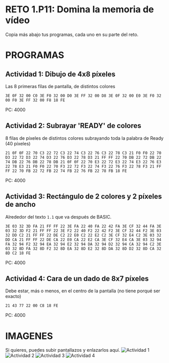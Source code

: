 # RETO 1.P11: Domina la memoria de vídeo
Copia más abajo tus programas, cada uno en su parte del reto.

# PROGRAMAS

## Actividad 1: Dibujo de 4x8 píxeles
Las 8 primeras fílas de pantalla, de distintos colores
```
3E 0F 32 00 C0 3E F0 32 00 D0 3E FF 32 00 D8 3E 0F 32 00 E0 3E F0 32 00 F0 3E FF 32 00 F8 18 FE
```
PC: 4000

## Actividad 2: Subrayar 'READY' de colores
8 filas de píxeles de distintos colores subrayando toda la palabra de Ready (40 píxeles)
```
21 0F 0F 22 70 C3 22 72 C3 22 74 C3 22 76 C3 22 78 C3 21 F0 F0 22 70 D3 22 72 D3 22 74 D3 22 76 D3 22 78 D3 21 FF FF 22 70 DB 22 72 DB 22 74 DB 22 76 DB 22 78 DB 21 0F 0F 22 70 E3 22 72 E3 22 74 E3 22 76 E3 22 78 E3 21 F0 F0 22 70 F3 22 72 F3 22 74 F3 22 76 F3 22 78 F3 21 FF FF 22 70 FB 22 72 FB 22 74 FB 22 76 FB 22 78 FB 18 FE
```
PC: 4000

## Actividad 3: Rectángulo de 2 colores y 2 píxeles de ancho
Alrededor del texto `1.1` que va después de BASIC.
```
3E 03 32 3D FA 21 FF FF 22 3E FA 22 40 FA 22 42 FA 3E CF 32 44 FA 3E 03 32 3D F2 21 FF FF 22 3E F2 22 40 F2 22 42 F2 3E CF 32 44 F2 3E 03 32 DD C2 21 FF FF 22 DE C2 22 E0 C2 22 E2 C2 3E CF 32 E4 C2 3E 03 32 DD CA 21 FF FF 22 DE CA 22 E0 CA 22 E2 CA 3E CF 32 E4 CA 3E 03 32 94 FA 32 94 F2 32 94 EA 32 94 E2 32 94 DA 32 94 D2 32 94 CA 32 94 C2 3E 03 32 8D FA 32 8D F2 32 8D EA 32 8D E2 32 8D DA 32 8D D2 32 8D CA 32 8D C2 18 FE
```
PC: 4000

## Actividad 4: Cara de un dado de 8x7 píxeles
Debe estar, más o menos, en el centro de la pantalla (no tiene porqué ser exacto)
```
21 43 77 22 00 C8 18 FE
```
PC: 4000

# IMAGENES
Si quieres, puedes subir pantallazos y enlazarlos aquí.
![Actividad 1](/tuimagen1.png)
![Actividad 2](/tuimagen2.png)
![Actividad 3](/tuimagen3.png)
![Actividad 4](/tuimagen4.png)

